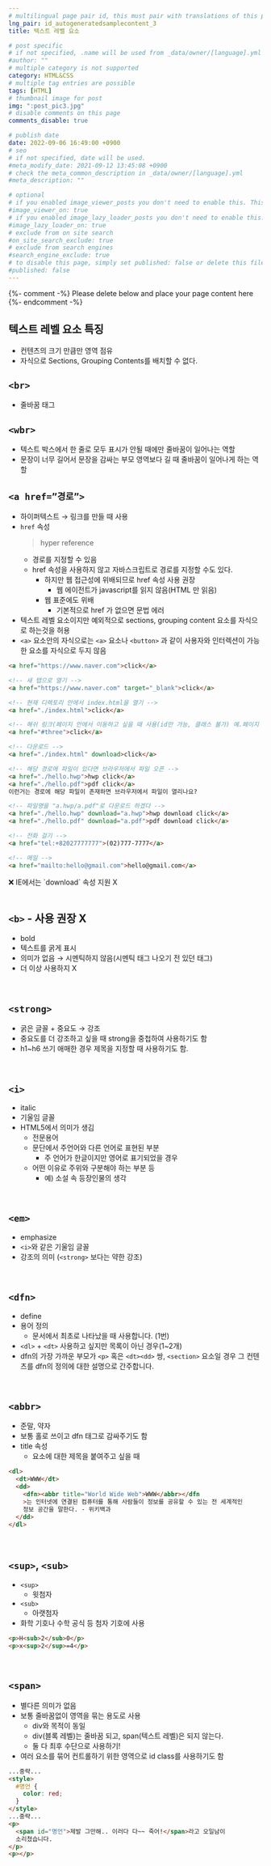 ```yaml
---
# multilingual page pair id, this must pair with translations of this page. (This name must be unique)
lng_pair: id_autogeneratedsamplecontent_3
title: 텍스트 레벨 요소

# post specific
# if not specified, .name will be used from _data/owner/[language].yml
#author: ""
# multiple category is not supported
category: HTML&CSS
# multiple tag entries are possible
tags: [HTML]
# thumbnail image for post
img: ":post_pic3.jpg"
# disable comments on this page
comments_disable: true

# publish date
date: 2022-09-06 16:49:00 +0900
# seo
# if not specified, date will be used.
#meta_modify_date: 2021-09-12 13:45:08 +0900
# check the meta_common_description in _data/owner/[language].yml
#meta_description: ""

# optional
# if you enabled image_viewer_posts you don't need to enable this. This is only if image_viewer_posts = false
#image_viewer_on: true
# if you enabled image_lazy_loader_posts you don't need to enable this. This is only if image_lazy_loader_posts = false
#image_lazy_loader_on: true
# exclude from on site search
#on_site_search_exclude: true
# exclude from search engines
#search_engine_exclude: true
# to disable this page, simply set published: false or delete this file
#published: false
---
```


{%- comment -%} Please delete below and place your page content here {%- endcomment -%}

## 텍스트 레벨 요소 특징

- 컨텐츠의 크기 만큼만 영역 점유
- 자식으로 Sections, Grouping Contents를 배치할 수 없다.

## `<br>`

- 줄바꿈 태그

## `<wbr>`

- 텍스트 박스에서 한 줄로 모두 표시가 안될 때에만 줄바꿈이 일어나는 역할
- 문장이 너무 길어서 문장을 감싸는 부모 영역보다 길 때 줄바꿈이 일어나게 하는 역할

## `<a href=”경로”>`

- 하이퍼텍스트 → 링크를 만들 때 사용
- `href` 속성
  > hyper reference
  - 경로를 지정할 수 있음
  - href 속성을 사용하지 않고 자바스크립트로 경로를 지정할 수도 있다.
    - 하지만 웹 접근성에 위배되므로 href 속성 사용 권장
      - 웹 에이전트가 javascript를 읽지 않음(HTML 만 읽음)
    - 웹 표준에도 위배
      - 기본적으로 href 가 없으면 문법 에러
- 텍스트 레벨 요소이지만 예외적으로 sections, grouping content 요소를 자식으로 하는것을 허용
- `<a>` 요소안의 자식으로는 `<a>` 요소나 `<button>` 과 같이 사용자와 인터렉션이 가능한 요소를 자식으로 두지 않음

```html
<a href="https://www.naver.com">click</a>

<!-- 새 탭으로 열기 -->
<a href="https://www.naver.com" target="_blank">click</a>

<!-- 현재 디렉토리 안에서 index.html을 열기 -->
<a href="./index.html">click</a>

<!-- 해쉬 링크(페이지 안에서 이동하고 싶을 때 사용(id만 가능, 클래스 불가) 예.페이지 상단이동, 목차 이동) -->
<a href="#three">click</a>

<!-- 다운로드 -->
<a href="./index.html" download>click</a>

<!-- 해당 경로에 파일이 있다면 브라우저에서 파일 오픈 -->
<a href="./hello.hwp">hwp click</a>
<a href="./hello.pdf">pdf click</a>
이런거는 경로에 해당 파일이 존재하면 브라우저에서 파일이 열리나요?

<!-- 파일명을 "a.hwp/a.pdf"로 다운로드 하겠다 -->
<a href="./hello.hwp" download="a.hwp">hwp download click</a>
<a href="./hello.pdf" download="a.pdf">pdf download click</a>

<!-- 전화 걸기 -->
<a href="tel:+82027777777">(02)777-7777</a>

<!-- 메일 -->
<a href="mailto:hello@gmail.com">hello@gmail.com</a>
```

<aside>
❌ IE에서는 `download` 속성 지원 X

</aside>
<br>

## `<b>` - 사용 권장 X

- bold
- 텍스트를 굵게 표시
- 의미가 없음 → 시멘틱하지 않음(시멘틱 태그 나오기 전 있던 태그)
- 더 이상 사용하지 X

<br>

## `<strong>`

- 굵은 글꼴 + 중요도 → 강조
- 중요도를 더 강조하고 싶을 때 strong을 중첩하여 사용하기도 함
- h1~h6 쓰기 애매한 경우 제목을 지정할 때 사용하기도 함.

<br>

## `<i>`

- italic
- 기울임 글꼴
- HTML5에서 의미가 생김
  - 전문용어
  - 문단에서 주언어와 다른 언어로 표현된 부분
    - 주 언어가 한글이지만 영어로 표기되었을 경우
  - 어떤 이유로 주위와 구분해야 하는 부분 등
    - 예) 소설 속 등장인물의 생각

<br>

## `<em>`

- emphasize
- `<i>`와 같은 기울임 글꼴
- 강조의 의미 (`<strong>` 보다는 약한 강조)

<br>

## `<dfn>`

- define
- 용어 정의
  - 문서에서 최초로 나타났을 때 사용합니다. (1번)
- `<dl>` + `<dt>` 사용하고 싶지만 목록이 아닌 경우(1~2개)
- dfn의 가장 가까운 부모가 `<p>` 혹은 `<dt><dd>` 쌍, `<section>` 요소일 경우 그 컨텐츠를 dfn의 정의에 대한 설명으로 간주합니다.

<br>

## `<abbr>`

- 준말, 약자
- 보통 홀로 쓰이고 dfn 태그로 감싸주기도 함
- title 속성
  - 요소에 대한 제목을 붙여주고 싶을 때

```html
<dl>
  <dt>WWW</dt>
  <dd>
    <dfn><abbr title="World Wide Web">WWW</abbr></dfn
    >는 인터넷에 연결된 컴퓨터를 통해 사람들이 정보를 공유할 수 있는 전 세계적인
    정보 공간을 말한다. - 위키백과
  </dd>
</dl>
```

<br>

## `<sup>`, `<sub>`

- `<sup>`
  - 윗첨자
- `<sub>`
  - 아랫첨자
- 화학 기호나 수학 공식 등 첨자 기호에 사용

```html
<p>H<sub>2</sub>0</p>
<p>x<sup>2</sup>=4</p>
```

<br>

## `<span>`

- 별다른 의미가 없음
- 보통 줄바꿈없이 영역을 묶는 용도로 사용
  - div와 목적이 동일
  - div(블록 레벨)는 줄바꿈 되고, span(텍스트 레벨)은 되지 않는다.
  - 둘 다 최후 수단으로 사용하기!
- 여러 요소를 묶어 컨트롤하기 위한 영역으로 id class를 사용하기도 함

```html
...중략...
<style>
  #명언 {
    color: red;
  }
</style>
...중략...
<p>
  <span id="명언">제발 그만해.. 이러다 다~~ 죽어!</span>라고 오일남이
  소리쳤습니다.
</p>
<p></p>
```
